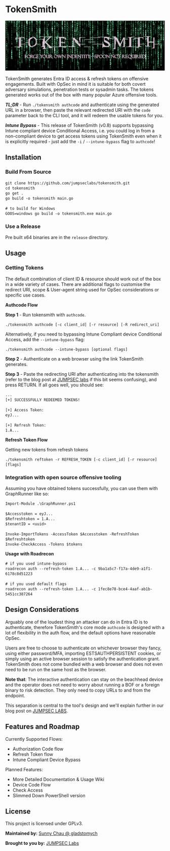 # TokenSmith

![Banner of TokenSmith](media/tokensmith_banner.png)

TokenSmith generates Entra ID access & refresh tokens on offensive engagements. Built with OpSec in mind it is suitable for both covert adversary simulations, penetration tests or sysadmin tasks. The tokens generated works out of the box with many popular Azure offensive tools.

***TL;DR*** - Run `./tokensmith authcode` and authenticate using the generated URL in a browser, then paste the relevant redirected URI with the `code` parameter back to the CLI tool, and it will redeem the usable tokens for you.

***Intune Bypass*** - This release of TokenSmith (v0.8) supports bypassing  Intune compliant device Conditional Access, i.e. you could log in from a non-compliant device to get access tokens using TokenSmith even when it is explicitly required - just add the `-i` / `--intune-bypass` flag to `authcode`!


## Installation

### Build From Source

```
git clone https://github.com/jumpseclabs/tokensmith.git
cd tokensmith
go get .
go build -o tokensmith main.go

# to build for Windows
GOOS=windows go build -o tokensmith.exe main.go
```
    
### Use a Release

Pre built x64 binaries are in the `release` directory.

## Usage

### Getting Tokens

The default combination of client ID & resource should work out of the box in a wide variety of cases. There are additional flags to customise the redirect URI, scope & User-agent string used for OpSec considerations or specific use cases.

**Authcode Flow**

**Step 1** - Run tokensmith with `authcode`.

```
./tokensmith authcode [-c client_id] [-r resource] [-R redirect_uri]
```

Alternatively, if you need to bypassing Intune Compliant device Conditional Access, add the `--intune-bypass` flag:

```
./tokensmith authcode --intune-bypass [optional flags]
```
 
**Step 2** - Authenticate on a web browser using the link TokenSmith generates.

**Step 3** - Paste the redirecting URI after authenticating into the tokensmith (refer to the blog post at [JUMPSEC labs](https://labs.jumpsec.com) if this bit seems confusing), and press RETURN. If all goes well, you should see:

```
...
[+] SUCCESSFULLY REDEEMED TOKENS!

[+] Access Token:
eyJ...

[+] Refresh Token:
1.A...
```

**Refresh Token Flow**

Getting new tokens from refresh tokens

```
./tokensmith reftoken -r REFRESH_TOKEN [-c client_id] [-r resource] [flags]
```

### Integration with open source offensive tooling

Assuming you have obtained tokens successfully, you can use them with GraphRunner like so:

``` 
Import-Module .\GraphRunner.ps1

$Accesstoken = eyJ...
$Refreshtoken = 1.A...
$tenantID = <uuid>

Invoke-ImportTokens -AccessToken $Accesstoken -RefreshToken $Refreshtoken
Invoke-CheckAccess -Tokens $tokens
```

**Usage with Roadrecon**
```
# if you used intune-bypass
roadrecon auth --refresh-token 1.A... -c 9ba1a5c7-f17a-4de9-a1f1-6178c8d51223

# if you used default flags
roadrecon auth --refresh-token 1.A... -c 1fec8e78-bce4-4aaf-ab1b-5451cc387264
```

## Design Considerations
Arguably one of the loudest thing an attacker can do in Entra ID is to authenticate, therefore TokenSmith's core mode `authcode` is designed with a lot of flexibility in the auth flow, and the default options have reasonable OpSec.

Users are free to choose to authenticate on whichever browser they fancy, using either password/MFA, importing ESTSAUTHPERSISTENT cookies, or simply using an active browser session to satisfy the authentication grant. TokenSmith does not come bundled with a web browser and does not even need to be run on the same host as the browser.

**Note that**: The interactive authentication can stay on the beachhead device and the operator does not need to worry about running a BOF or a foreign binary to risk detection. They only need to copy URLs to and from the endpoint.

This separation is central to the tool's design and we'll explain further in our blog post on [JUMPSEC LABS](https://labs.jumpsec.com).
 
## Features and Roadmap
Currently Supported Flows:

* Authorization Code flow
* Refresh Token flow
* Intune Compliant Device Bypass

Planned Features:

* More Detailed Documentation & Usage Wiki
* Device Code Flow
* Check Access
* Slimmed Down PowerShell version


## License
This project is licensed under GPLv3.

**Maintained by:** [Sunny Chau @ gladstomych](https://github.com/gladstomych)

**Brought to you by:** [JUMPSEC Labs](https://labs.jumpsec.com/)
